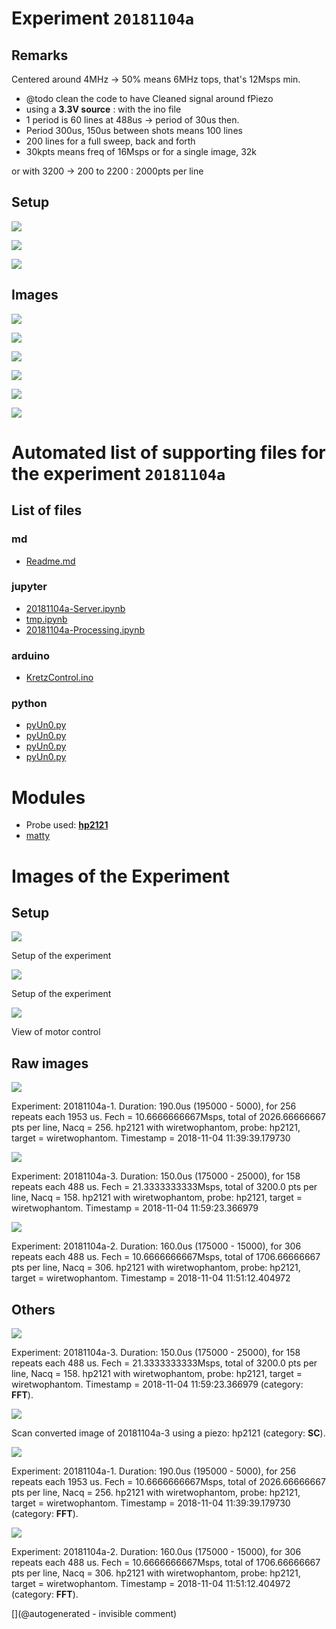 # Experiment `20181104a`

## Remarks

Centered around 4MHz -> 50% means 6MHz tops, that's 12Msps min.
* @todo clean the code to have Cleaned signal around fPiezo
* using a __3.3V source__ : with the ino file
* 1 period is 60 lines at 488us -> period of 30us then.
* Period 300us, 150us between shots means 100 lines
* 200 lines for a full sweep, back and forth
* 30kpts means freq of 16Msps
or for a single image, 32k

or with 3200 -> 200 to 2200 : 2000pts per line

## Setup

![](/matty/20181104a/photos/P_20181104_130033.jpg)

![](/matty/20181104a/photos/P_20181104_130044.jpg)

![](/matty/20181104a/photos/P_20181104_130051.jpg)

##  Images

![](/matty/20181104a/images/2DArray_20181104a-1.jpg)

![](/matty/20181104a/images/Spectrum_20181104a-1.jpg)

![](/matty/20181104a/images/2DArray_20181104a-2.jpg)

![](/matty/20181104a/images/Spectrum_20181104a-2.jpg)

![](/matty/20181104a/images/2DArray_20181104a-3.jpg)

![](/matty/20181104a/images/Spectrum_20181104a-3.jpg)



# Automated list of supporting files for the __experiment `20181104a`__

## List of files

### md

* [Readme.md](/matty/20181104a/Readme.md)


### jupyter

* [20181104a-Server.ipynb](/matty/20181104c/20181104a-Server.ipynb)
* [tmp.ipynb](/tmp.ipynb)
* [20181104a-Processing.ipynb](/matty/20181104a/20181104a-Processing.ipynb)


### arduino

* [KretzControl.ino](/include/images/kretzaw145ba/20180812a/KretzControl.ino)


### python

* [pyUn0.py](/matty/v1.1/test_V/pyUn0.py)
* [pyUn0.py](/matty/20181104b/pyUn0.py)
* [pyUn0.py](/matty/20181104a/pyUn0.py)
* [pyUn0.py](/matty/20181208a/pyUn0.py)





# Modules

* Probe used: __[hp2121](/include/probes/auto/hp2121.md)__
* [matty](/matty/)




# Images of the Experiment

## Setup

![](/matty/20181104a/photos/P_20181104_130051.jpg)

Setup of the experiment

![](/matty/20181104a/photos/P_20181104_130033.jpg)

Setup of the experiment

![](/matty/20181104a/photos/P_20181104_130044.jpg)

View of motor control

## Raw images

![](/matty/20181104a/images/2DArray_20181104a-1.jpg)

Experiment: 20181104a-1. Duration: 190.0us (195000 - 5000), for 256 repeats each 1953 us. Fech = 10.6666666667Msps, total of 2026.66666667 pts per line, Nacq = 256. hp2121 with wiretwophantom, probe: hp2121, target = wiretwophantom. Timestamp = 2018-11-04 11:39:39.179730

![](/matty/20181104a/images/2DArray_20181104a-3.jpg)

Experiment: 20181104a-3. Duration: 150.0us (175000 - 25000), for 158 repeats each 488 us. Fech = 21.3333333333Msps, total of 3200.0 pts per line, Nacq = 158. hp2121 with wiretwophantom, probe: hp2121, target = wiretwophantom. Timestamp = 2018-11-04 11:59:23.366979

![](/matty/20181104a/images/2DArray_20181104a-2.jpg)

Experiment: 20181104a-2. Duration: 160.0us (175000 - 15000), for 306 repeats each 488 us. Fech = 10.6666666667Msps, total of 1706.66666667 pts per line, Nacq = 306. hp2121 with wiretwophantom, probe: hp2121, target = wiretwophantom. Timestamp = 2018-11-04 11:51:12.404972

## Others

![](/matty/20181104a/images/Spectrum_20181104a-3.jpg)

Experiment: 20181104a-3. Duration: 150.0us (175000 - 25000), for 158 repeats each 488 us. Fech = 21.3333333333Msps, total of 3200.0 pts per line, Nacq = 158. hp2121 with wiretwophantom, probe: hp2121, target = wiretwophantom. Timestamp = 2018-11-04 11:59:23.366979 (category: __FFT__).

![](/matty/20181104a/images/SC_20181104a-3-fft.jpg)

Scan converted image of 20181104a-3 using a piezo: hp2121 (category: __SC__).

![](/matty/20181104a/images/Spectrum_20181104a-1.jpg)

Experiment: 20181104a-1. Duration: 190.0us (195000 - 5000), for 256 repeats each 1953 us. Fech = 10.6666666667Msps, total of 2026.66666667 pts per line, Nacq = 256. hp2121 with wiretwophantom, probe: hp2121, target = wiretwophantom. Timestamp = 2018-11-04 11:39:39.179730 (category: __FFT__).

![](/matty/20181104a/images/Spectrum_20181104a-2.jpg)

Experiment: 20181104a-2. Duration: 160.0us (175000 - 15000), for 306 repeats each 488 us. Fech = 10.6666666667Msps, total of 1706.66666667 pts per line, Nacq = 306. hp2121 with wiretwophantom, probe: hp2121, target = wiretwophantom. Timestamp = 2018-11-04 11:51:12.404972 (category: __FFT__).










[](@autogenerated - invisible comment)